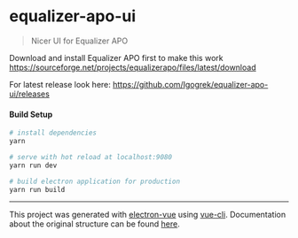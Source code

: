 # equalizer-apo-ui

> Nicer UI for Equalizer APO

Download and install Equalizer APO first to make this work https://sourceforge.net/projects/equalizerapo/files/latest/download

For latest release look here: https://github.com/Igogrek/equalizer-apo-ui/releases 

#### Build Setup

``` bash
# install dependencies
yarn

# serve with hot reload at localhost:9080
yarn run dev

# build electron application for production
yarn run build


```

---

This project was generated with [electron-vue](https://github.com/SimulatedGREG/electron-vue) using [vue-cli](https://github.com/vuejs/vue-cli). Documentation about the original structure can be found [here](https://simulatedgreg.gitbooks.io/electron-vue/content/index.html).

